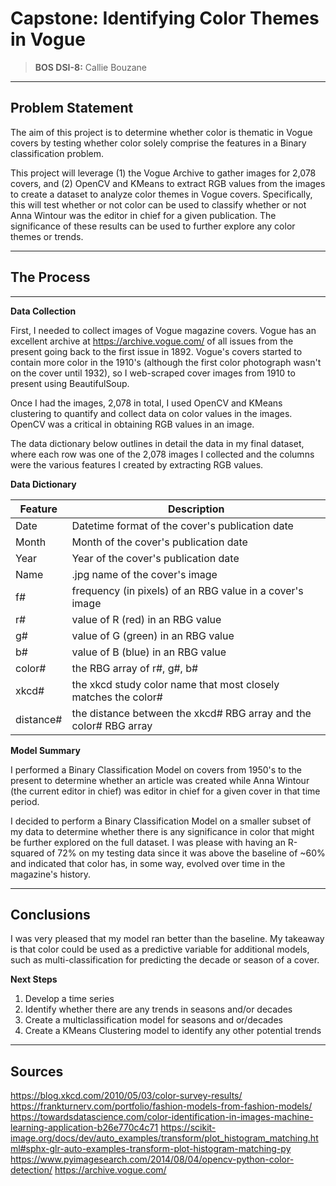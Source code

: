 # Capstone:  Identifying Color Themes in Vogue 
> **BOS DSI-8:** Callie Bouzane
---

## Problem Statement 

The aim of this project is to determine whether color is thematic in Vogue covers by testing whether color solely comprise the features in a Binary classification problem.  

This project will leverage (1) the Vogue Archive to gather images for 2,078 covers, and (2) OpenCV and KMeans to extract RGB values from the images to create a dataset to analyze color themes in Vogue covers.  Specifically, this will test whether or not color can be used to classify whether or not Anna Wintour was the editor in chief for a given publication.  The significance of these results can be used to further explore any color themes or trends.  

---

## The Process 

---

**Data Collection**

First, I needed to collect images of Vogue magazine covers.  Vogue has an excellent archive at https://archive.vogue.com/ of all issues from the present going back to the first issue in 1892.  Vogue's covers started to contain more color in the 1910's (although the first color photograph wasn't on the cover until 1932), so I web-scraped cover images from 1910 to present using BeautifulSoup.  

Once I had the images, 2,078 in total, I used OpenCV and KMeans clustering to quantify and collect data on color values in the images.  OpenCV was a critical in obtaining RGB values in an image.  

The data dictionary below outlines in detail the data in my final dataset, where each row was one of the 2,078 images I collected and the columns were the various features I created by extracting RGB values.


**Data Dictionary**

| Feature | Description |
| --- | --- |
| Date | Datetime format of the cover's publication date | 
| Month | Month of the cover's publication date |
| Year | Year of the cover's publication date | 
| Name | .jpg name of the cover's image |
| f# | frequency (in pixels) of an RBG value in a cover's image | 
| r# | value of R (red) in an RBG value | 
| g# | value of G (green) in an RBG value | 
| b# | value of B (blue) in an RBG value | 
| color# | the RBG array of r#, g#, b# | 
| xkcd# | the xkcd study color name that most closely matches the color#| 
| distance# | the distance between the xkcd# RBG array and the color# RBG array | 


**Model Summary**

I performed a Binary Classification Model on covers from 1950's to the present to determine whether an article was created while Anna Wintour (the current editor in chief) was editor in chief for a given cover in that time period.  

I decided to perform a Binary Classification Model on a smaller subset of my data to determine whether there is any significance in color that might be further explored on the full dataset.  I was please with having an R-squared of 72% on my testing data since it was above the baseline of ~60% and indicated that color has, in some way, evolved over time in the magazine's history.  

---

## Conclusions 

I was very pleased that my model ran better than the baseline.  My takeaway is that color could be used as a predictive variable for additional models, such as multi-classification for predicting the decade or season of a cover. 


**Next Steps**

1. Develop a time series 
2. Identify whether there are any trends in seasons and/or decades 
3. Create a multiclassification model for seasons and or/decades 
4. Create a KMeans Clustering model to identify any other potential trends 

---

## Sources 

https://blog.xkcd.com/2010/05/03/color-survey-results/
https://frankturnerv.com/portfolio/fashion-models-from-fashion-models/
https://towardsdatascience.com/color-identification-in-images-machine-learning-application-b26e770c4c71
https://scikit-image.org/docs/dev/auto_examples/transform/plot_histogram_matching.html#sphx-glr-auto-examples-transform-plot-histogram-matching-py
https://www.pyimagesearch.com/2014/08/04/opencv-python-color-detection/
https://archive.vogue.com/

